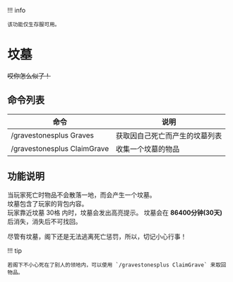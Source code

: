 !!! info

    该功能仅生存服可用。

# 坟墓

~~哎你怎么似了！~~

## 命令列表

| 命令                          | 说明              |
|-----------------------------|-----------------|
| /gravestonesplus Graves     | 获取因自己死亡而产生的坟墓列表 |
| /gravestonesplus ClaimGrave | 收集一个坟墓的物品       |

## 功能说明

当玩家死亡时物品不会散落一地，而会产生一个坟墓。  
坟墓包含了玩家的背包内容。  
玩家靠近坟墓 30格 内时，坟墓会发出高亮提示。
坟墓会在 **86400分钟(30天)** 后消失，消失后不可找回。

尽管有坟墓，阁下还是无法逃离死亡惩罚，所以，切记小心行事！

!!! tip

    若阁下不小心死在了别人的领地内，可以使用 `/gravestonesplus ClaimGrave` 来取回物品。
